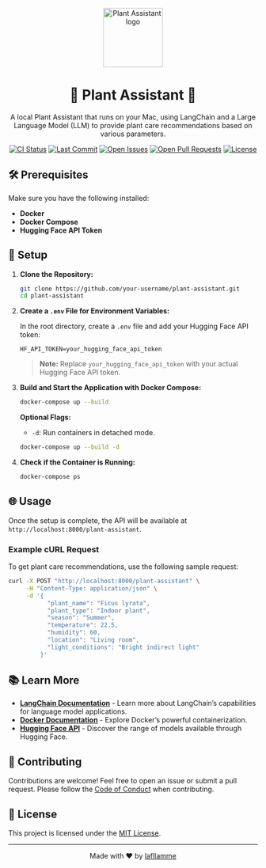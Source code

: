 <p align="center">
  <img src="https://example.com/plant-assistant-logo.png" width="120" alt="Plant Assistant logo"/>
</p>

<h1 align="center">🌱 Plant Assistant 🌱</h1>

<p align="center">
  A local Plant Assistant that runs on your Mac, using LangChain and a Large Language Model (LLM) to provide plant care recommendations based on various parameters.
</p>

<p align="center">
  <a href="https://github.com/lafllamme/Plant.me/actions"><img src="https://github.com/lafllamme/Plant.me/workflows/CI/badge.svg" alt="CI Status"></a>
  <a href="https://github.com/lafllamme/Plant.me/commits/main"><img src="https://img.shields.io/github/last-commit/lafllamme/Plant.me" alt="Last Commit"></a>
  <a href="https://github.com/lafllamme/Plant.me/issues"><img src="https://img.shields.io/github/issues/lafllamme/Plant.me" alt="Open Issues"></a>
  <a href="https://github.com/lafllamme/Plant.me/pulls"><img src="https://img.shields.io/github/issues-pr/lafllamme/Plant.me" alt="Open Pull Requests"></a>
  <a href="https://github.com/lafllamme/Plant.me"><img src="https://img.shields.io/github/license/lafllamme/Plant.me" alt="License"></a>
</p>

## 🛠 Prerequisites

Make sure you have the following installed:

- **Docker**
- **Docker Compose**
- **Hugging Face API Token**

## 🚀 Setup

1. **Clone the Repository:**

    ```bash
    git clone https://github.com/your-username/plant-assistant.git
    cd plant-assistant
    ```

2. **Create a `.env` File for Environment Variables:**

    In the root directory, create a `.env` file and add your Hugging Face API token:

    ```plaintext
    HF_API_TOKEN=your_hugging_face_api_token
    ```

   > **Note:** Replace `your_hugging_face_api_token` with your actual Hugging Face API token.

3. **Build and Start the Application with Docker Compose:**

    ```bash
    docker-compose up --build
    ```

   **Optional Flags:**
   - `-d`: Run containers in detached mode.

    ```bash
    docker-compose up --build -d
    ```

4. **Check if the Container is Running:**

    ```bash
    docker-compose ps
    ```

## 🌐 Usage

Once the setup is complete, the API will be available at `http://localhost:8000/plant-assistant`.

### Example cURL Request

To get plant care recommendations, use the following sample request:

```bash
curl -X POST "http://localhost:8000/plant-assistant" \
     -H "Content-Type: application/json" \
     -d '{
           "plant_name": "Ficus lyrata",
           "plant_type": "Indoor plant",
           "season": "Summer",
           "temperature": 22.5,
           "humidity": 60,
           "location": "Living room",
           "light_conditions": "Bright indirect light"
         }'
```

## 📚 Learn More

- **[LangChain Documentation](https://langchain.com/docs/)** - Learn more about LangChain’s capabilities for language model applications.
- **[Docker Documentation](https://docs.docker.com/)** - Explore Docker’s powerful containerization.
- **[Hugging Face API](https://huggingface.co/docs/api)** - Discover the range of models available through Hugging Face.

## 🤝 Contributing

Contributions are welcome! Feel free to open an issue or submit a pull request. Please follow the [Code of Conduct](https://github.com/lafllamme/Plant.me/blob/main/CODE_OF_CONDUCT.md) when contributing.

## 📄 License

This project is licensed under the [MIT License](https://opensource.org/licenses/MIT).

---

<p align="center">Made with ❤️ by <a href="https://github.com/lafllamme">lafllamme</a></p>
